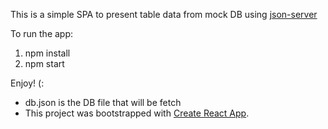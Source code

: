 This is a simple SPA to present table data from mock DB using [json-server](https://github.com/typicode/json-server)

To run the app:
 1. npm install
 2. npm start


Enjoy! (:


* db.json is the DB file that will be fetch
* This project was bootstrapped with [Create React App](https://github.com/facebookincubator/create-react-app).
